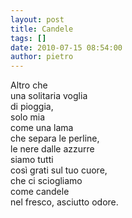 ```yaml
---
layout: post
title: Candele
tags: []
date: 2010-07-15 08:54:00
author: pietro
---
```

Altro che<br/>una solitaria voglia<br/>di pioggia,<br/>solo mia<br/>come una lama<br/>che separa le perline,<br/>le nere dalle azzurre<br/>siamo tutti<br/>così grati sul tuo cuore,<br/>che ci sciogliamo<br/>come candele<br/>nel fresco, asciutto odore.<br/>
